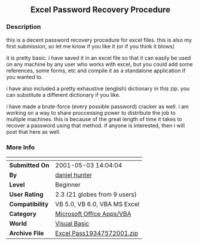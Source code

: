 ﻿<div align="center">

## Excel Password Recovery Procedure


</div>

### Description

this is a decent password recovery procedure for excel files. this is also my first submission, so let me know if you like it (or if you think it blows)

it is pretty basic. i have saved it in an excel file so that it can easily be used on any machine by any user who works with excel, but you could add some references, some forms, etc and compile it as a standalone application if you wanted to.

i have also included a pretty exhaustive (english) dictionary in this zip. you can substitute a different dictionary if you like.

i have made a brute-force (every possible password) cracker as well. i am working on a way to share proccessing power to distribute the job to multiple machines. this is because of the great length of time it takes to recover a password using that method. if anyone is interested, then i will post that here as well.
 
### More Info
 


<span>             |<span>
---                |---
**Submitted On**   |2001-05-03 14:04:04
**By**             |[daniel hunter](https://github.com/Planet-Source-Code/PSCIndex/blob/master/ByAuthor/daniel-hunter.md)
**Level**          |Beginner
**User Rating**    |2.3 (21 globes from 9 users)
**Compatibility**  |VB 5\.0, VB 6\.0, VBA MS Excel
**Category**       |[Microsoft Office Apps/VBA](https://github.com/Planet-Source-Code/PSCIndex/blob/master/ByCategory/microsoft-office-apps-vba__1-42.md)
**World**          |[Visual Basic](https://github.com/Planet-Source-Code/PSCIndex/blob/master/ByWorld/visual-basic.md)
**Archive File**   |[Excel Pass19347572001\.zip](https://github.com/Planet-Source-Code/daniel-hunter-excel-password-recovery-procedure__1-23021/archive/master.zip)









